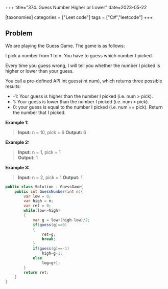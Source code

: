 +++
title="374. Guess Number Higher or Lower"
date=2023-05-22

[taxonomies]
categories = ["Leet code"]
tags = ["C#","leetcode"]
+++

## Problem
We are playing the Guess Game. The game is as follows:

I pick a number from 1 to n. You have to guess which number I picked.

Every time you guess wrong, I will tell you whether the number I picked is higher or lower than your guess.

You call a pre-defined API int guess(int num), which returns three possible results:

* -1: Your guess is higher than the number I picked (i.e. num > pick).
* 1: Your guess is lower than the number I picked (i.e. num < pick).
* 0: your guess is equal to the number I picked (i.e. num == pick).
Return the number that I picked.

**Example 1:**
> **Input:** n = 10, pick = 6
> **Output:** 6  

**Example 2:**
> **Input:** n = 1, pick = 1  
> **Output:** 1  

**Example 3:**
> **Input:** n = 2, pick = 1 
> **Output:** 1 

```C#
public class Solution : GuessGame{
    public int GuessNumber(int n){
        var low = 0;
        var high = n;
        var ret = 0;
        while(low<=high)
        {
            var g = low+(high-low)/2;
            if(guess(g)==0)
            {
                ret=g;
                break;
            }
            if(guess(g)==-1)
                high=g-1;
            else
                log=g+1;
        }
        return ret;
    }
}
```